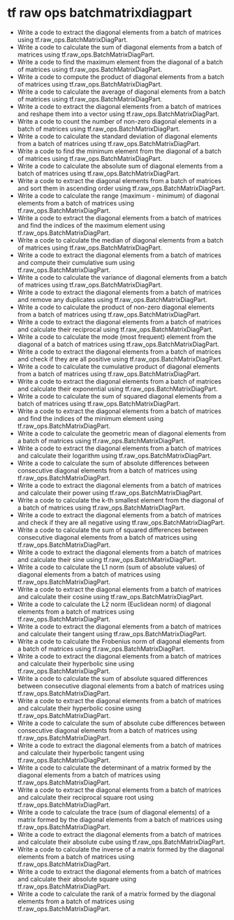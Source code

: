 # tf raw ops batchmatrixdiagpart

- Write a code to extract the diagonal elements from a batch of matrices using tf.raw_ops.BatchMatrixDiagPart.
- Write a code to calculate the sum of diagonal elements from a batch of matrices using tf.raw_ops.BatchMatrixDiagPart.
- Write a code to find the maximum element from the diagonal of a batch of matrices using tf.raw_ops.BatchMatrixDiagPart.
- Write a code to compute the product of diagonal elements from a batch of matrices using tf.raw_ops.BatchMatrixDiagPart.
- Write a code to calculate the average of diagonal elements from a batch of matrices using tf.raw_ops.BatchMatrixDiagPart.
- Write a code to extract the diagonal elements from a batch of matrices and reshape them into a vector using tf.raw_ops.BatchMatrixDiagPart.
- Write a code to count the number of non-zero diagonal elements in a batch of matrices using tf.raw_ops.BatchMatrixDiagPart.
- Write a code to calculate the standard deviation of diagonal elements from a batch of matrices using tf.raw_ops.BatchMatrixDiagPart.
- Write a code to find the minimum element from the diagonal of a batch of matrices using tf.raw_ops.BatchMatrixDiagPart.
- Write a code to calculate the absolute sum of diagonal elements from a batch of matrices using tf.raw_ops.BatchMatrixDiagPart.
- Write a code to extract the diagonal elements from a batch of matrices and sort them in ascending order using tf.raw_ops.BatchMatrixDiagPart.
- Write a code to calculate the range (maximum - minimum) of diagonal elements from a batch of matrices using tf.raw_ops.BatchMatrixDiagPart.
- Write a code to extract the diagonal elements from a batch of matrices and find the indices of the maximum element using tf.raw_ops.BatchMatrixDiagPart.
- Write a code to calculate the median of diagonal elements from a batch of matrices using tf.raw_ops.BatchMatrixDiagPart.
- Write a code to extract the diagonal elements from a batch of matrices and compute their cumulative sum using tf.raw_ops.BatchMatrixDiagPart.
- Write a code to calculate the variance of diagonal elements from a batch of matrices using tf.raw_ops.BatchMatrixDiagPart.
- Write a code to extract the diagonal elements from a batch of matrices and remove any duplicates using tf.raw_ops.BatchMatrixDiagPart.
- Write a code to calculate the product of non-zero diagonal elements from a batch of matrices using tf.raw_ops.BatchMatrixDiagPart.
- Write a code to extract the diagonal elements from a batch of matrices and calculate their reciprocal using tf.raw_ops.BatchMatrixDiagPart.
- Write a code to calculate the mode (most frequent) element from the diagonal of a batch of matrices using tf.raw_ops.BatchMatrixDiagPart.
- Write a code to extract the diagonal elements from a batch of matrices and check if they are all positive using tf.raw_ops.BatchMatrixDiagPart.
- Write a code to calculate the cumulative product of diagonal elements from a batch of matrices using tf.raw_ops.BatchMatrixDiagPart.
- Write a code to extract the diagonal elements from a batch of matrices and calculate their exponential using tf.raw_ops.BatchMatrixDiagPart.
- Write a code to calculate the sum of squared diagonal elements from a batch of matrices using tf.raw_ops.BatchMatrixDiagPart.
- Write a code to extract the diagonal elements from a batch of matrices and find the indices of the minimum element using tf.raw_ops.BatchMatrixDiagPart.
- Write a code to calculate the geometric mean of diagonal elements from a batch of matrices using tf.raw_ops.BatchMatrixDiagPart.
- Write a code to extract the diagonal elements from a batch of matrices and calculate their logarithm using tf.raw_ops.BatchMatrixDiagPart.
- Write a code to calculate the sum of absolute differences between consecutive diagonal elements from a batch of matrices using tf.raw_ops.BatchMatrixDiagPart.
- Write a code to extract the diagonal elements from a batch of matrices and calculate their power using tf.raw_ops.BatchMatrixDiagPart.
- Write a code to calculate the k-th smallest element from the diagonal of a batch of matrices using tf.raw_ops.BatchMatrixDiagPart.
- Write a code to extract the diagonal elements from a batch of matrices and check if they are all negative using tf.raw_ops.BatchMatrixDiagPart.
- Write a code to calculate the sum of squared differences between consecutive diagonal elements from a batch of matrices using tf.raw_ops.BatchMatrixDiagPart.
- Write a code to extract the diagonal elements from a batch of matrices and calculate their sine using tf.raw_ops.BatchMatrixDiagPart.
- Write a code to calculate the L1 norm (sum of absolute values) of diagonal elements from a batch of matrices using tf.raw_ops.BatchMatrixDiagPart.
- Write a code to extract the diagonal elements from a batch of matrices and calculate their cosine using tf.raw_ops.BatchMatrixDiagPart.
- Write a code to calculate the L2 norm (Euclidean norm) of diagonal elements from a batch of matrices using tf.raw_ops.BatchMatrixDiagPart.
- Write a code to extract the diagonal elements from a batch of matrices and calculate their tangent using tf.raw_ops.BatchMatrixDiagPart.
- Write a code to calculate the Frobenius norm of diagonal elements from a batch of matrices using tf.raw_ops.BatchMatrixDiagPart.
- Write a code to extract the diagonal elements from a batch of matrices and calculate their hyperbolic sine using tf.raw_ops.BatchMatrixDiagPart.
- Write a code to calculate the sum of absolute squared differences between consecutive diagonal elements from a batch of matrices using tf.raw_ops.BatchMatrixDiagPart.
- Write a code to extract the diagonal elements from a batch of matrices and calculate their hyperbolic cosine using tf.raw_ops.BatchMatrixDiagPart.
- Write a code to calculate the sum of absolute cube differences between consecutive diagonal elements from a batch of matrices using tf.raw_ops.BatchMatrixDiagPart.
- Write a code to extract the diagonal elements from a batch of matrices and calculate their hyperbolic tangent using tf.raw_ops.BatchMatrixDiagPart.
- Write a code to calculate the determinant of a matrix formed by the diagonal elements from a batch of matrices using tf.raw_ops.BatchMatrixDiagPart.
- Write a code to extract the diagonal elements from a batch of matrices and calculate their reciprocal square root using tf.raw_ops.BatchMatrixDiagPart.
- Write a code to calculate the trace (sum of diagonal elements) of a matrix formed by the diagonal elements from a batch of matrices using tf.raw_ops.BatchMatrixDiagPart.
- Write a code to extract the diagonal elements from a batch of matrices and calculate their absolute cube using tf.raw_ops.BatchMatrixDiagPart.
- Write a code to calculate the inverse of a matrix formed by the diagonal elements from a batch of matrices using tf.raw_ops.BatchMatrixDiagPart.
- Write a code to extract the diagonal elements from a batch of matrices and calculate their absolute square using tf.raw_ops.BatchMatrixDiagPart.
- Write a code to calculate the rank of a matrix formed by the diagonal elements from a batch of matrices using tf.raw_ops.BatchMatrixDiagPart.